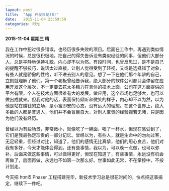 ```yaml
---
layout: post
title:  "App 开发日记(8)"
date:   2015-11-04 23:59:59
categories: 时光
---
```


**2015-11-04 星期三 晴**

我在工作中犯过很多错误，也经历很多失败的项目。后面在工作中，再遇到类似情况的时候，总是很积极地，把自己的得失告诉没有类似经验的同事，但他们大部分人，总是平静地保持礼貌，内心却不以为然。有段时间，也曾反思过，是不是自己的提醒不够技巧，说话太过直接，让别人觉得受到了轻视，又或是选择错了对象，有些人就是骄傲的性格，听不进去别人的意见。想了一下在他们那个年龄的自己，立刻就理解了他们。第一个老板曾经告诉我，绝大部分的软件公司都只会停留在应用开发这个层次，不一定要去花太多精力在具体的技术上面，公司在这方面提供的平台有限，个人在技术方面很难有大的发展。做应用，这个市场也足够大，也可以做出成就来。但我对他的话，表面保持倾听和微笑的样子，内心却不以为然，以为他是站在赚钱的立场，是小富即安的心态，没有远大的理想。在这个世界上，绝大多数的人都是普通人，他们并不会盲目自大，对别人宝贵的经验视若无睹，只是因为他们没有经历。

曾经以为有些场景，非常微小，就像吃了一碗面，喝了一杯水，但现在感受到了，它们是我最弥足珍贵的一部分记忆。曾经以为，有些人，就是生命中的勿勿过客，无足轻重，但经过对比，知道了，他们的感情无比真挚，他们的用心良苦，他们对我有多好，今天才能体会得到。还有些事情，我以为，可以晚一点做，也可以弥补，后面来做这些事情，可以做得更好，但现在知道了，有些事情，永远没有机会再做了，后面再做，永远也不如第一次那么好。世事如此无常，不在掌控中，不按计划走。

今天把 html5 Phaser 工程搭建完毕，新技术学习总是很花时间的，快点把这事搞定，继续下一件吧。
